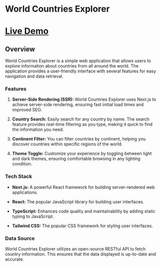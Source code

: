 # World Countries Explorer

# [Live Demo](https://world-countries-mw.vercel.app)

## Overview

World Countries Explorer is a simple web application that allows users to explore information about countries from all around the world. The application provides a user-friendly interface with several features for easy navigation and data retrieval.

### Features

1. **Server-Side Rendering (SSR):** World Countries Explorer uses Next.js to achieve server-side rendering, ensuring fast initial load times and improved SEO.

2. **Country Search:** Easily search for any country by name. The search feature provides real-time filtering as you type, making it quick to find the information you need.

3. **Continent Filter:** You can filter countries by continent, helping you discover countries within specific regions of the world.

4. **Theme Toggle:** Customize your experience by toggling between light and dark themes, ensuring comfortable browsing in any lighting condition.

### Tech Stack

- **Next.js:** A powerful React framework for building server-rendered web applications.

- **React:** The popular JavaScript library for building user interfaces.

- **TypeScript:** Enhances code quality and maintainability by adding static typing to JavaScript.
  
- **Tailwind CSS:** The popular CSS framework for styling user interfaces.

### Data Source

World Countries Explorer utilizes an open-source RESTful API to fetch country information. This ensures that the data displayed is up-to-date and accurate.
